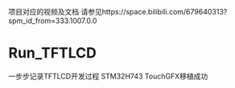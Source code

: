 项目对应的视频及文档
请参见https://space.bilibili.com/679640313?spm_id_from=333.1007.0.0
# Run_TFTLCD
一步步记录TFTLCD开发过程
STM32H743 TouchGFX移植成功
